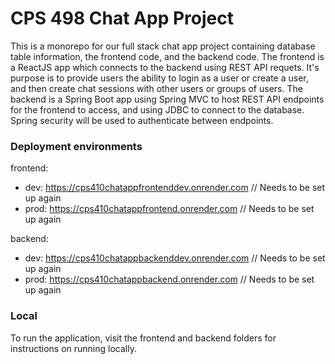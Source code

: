 # CPS 498 Chat App Project

This is a monorepo for our full stack chat app project containing database table information, the frontend code, and the backend code.
The frontend is a ReactJS app which connects to the backend using REST API requets. It's purpose is to provide users the ability to login as a user or create a user, and then create chat sessions with other users or groups of users.
The backend is a Spring Boot app using Spring MVC to host REST API endpoints for the frontend to access, and using JDBC to connect to the database. Spring security will be used to authenticate between endpoints.

### Deployment environments
frontend: 
- dev: https://cps410chatappfrontenddev.onrender.com  // Needs to be set up again
- prod: https://cps410chatappfrontend.onrender.com    // Needs to be set up again

backend:
- dev: https://cps410chatappbackenddev.onrender.com   // Needs to be set up again
- prod: https://cps410chatappbackend.onrender.com     // Needs to be set up again

### Local
To run the application, visit the frontend and backend folders for instructions on running locally.
